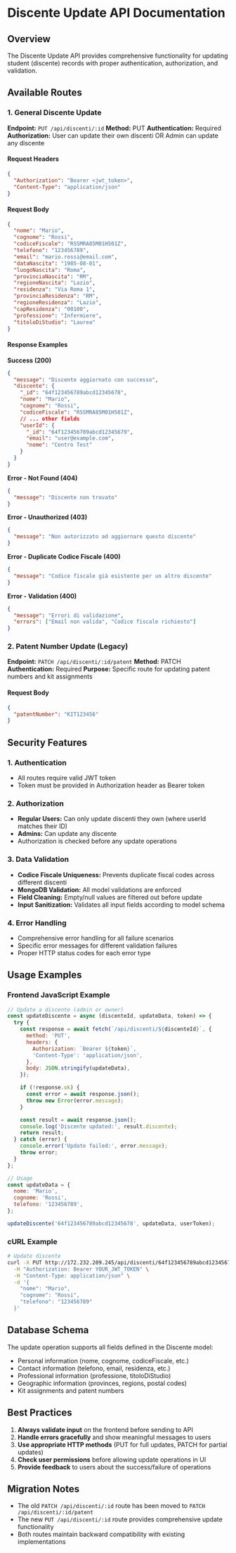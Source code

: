 # Discente Update API Documentation

## Overview

The Discente Update API provides comprehensive functionality for updating student (discente) records with proper authentication, authorization, and validation.

## Available Routes

### 1. General Discente Update

**Endpoint:** `PUT /api/discenti/:id`
**Method:** PUT
**Authentication:** Required
**Authorization:** User can update their own discenti OR Admin can update any discente

#### Request Headers

```json
{
  "Authorization": "Bearer <jwt_token>",
  "Content-Type": "application/json"
}
```

#### Request Body

```json
{
  "nome": "Mario",
  "cognome": "Rossi",
  "codiceFiscale": "RSSMRA85M01H501Z",
  "telefono": "123456789",
  "email": "mario.rossi@email.com",
  "dataNascita": "1985-08-01",
  "luogoNascita": "Roma",
  "provinciaNascita": "RM",
  "regioneNascita": "Lazio",
  "residenza": "Via Roma 1",
  "provinciaResidenza": "RM",
  "regioneResidenza": "Lazio",
  "capResidenza": "00100",
  "professione": "Infermiere",
  "titoloDiStudio": "Laurea"
}
```

#### Response Examples

**Success (200)**

```json
{
  "message": "Discente aggiornato con successo",
  "discente": {
    "_id": "64f123456789abcd12345678",
    "nome": "Mario",
    "cognome": "Rossi",
    "codiceFiscale": "RSSMRA85M01H501Z",
    // ... other fields
    "userId": {
      "_id": "64f123456789abcd12345679",
      "email": "user@example.com",
      "nome": "Centro Test"
    }
  }
}
```

**Error - Not Found (404)**

```json
{
  "message": "Discente non trovato"
}
```

**Error - Unauthorized (403)**

```json
{
  "message": "Non autorizzato ad aggiornare questo discente"
}
```

**Error - Duplicate Codice Fiscale (400)**

```json
{
  "message": "Codice fiscale già esistente per un altro discente"
}
```

**Error - Validation (400)**

```json
{
  "message": "Errori di validazione",
  "errors": ["Email non valida", "Codice fiscale richiesto"]
}
```

### 2. Patent Number Update (Legacy)

**Endpoint:** `PATCH /api/discenti/:id/patent`
**Method:** PATCH
**Authentication:** Required
**Purpose:** Specific route for updating patent numbers and kit assignments

#### Request Body

```json
{
  "patentNumber": "KIT123456"
}
```

## Security Features

### 1. Authentication

- All routes require valid JWT token
- Token must be provided in Authorization header as Bearer token

### 2. Authorization

- **Regular Users:** Can only update discenti they own (where userId matches their ID)
- **Admins:** Can update any discente
- Authorization is checked before any update operations

### 3. Data Validation

- **Codice Fiscale Uniqueness:** Prevents duplicate fiscal codes across different discenti
- **MongoDB Validation:** All model validations are enforced
- **Field Cleaning:** Empty/null values are filtered out before update
- **Input Sanitization:** Validates all input fields according to model schema

### 4. Error Handling

- Comprehensive error handling for all failure scenarios
- Specific error messages for different validation failures
- Proper HTTP status codes for each error type

## Usage Examples

### Frontend JavaScript Example

```javascript
// Update a discente (admin or owner)
const updateDiscente = async (discenteId, updateData, token) => {
  try {
    const response = await fetch(`/api/discenti/${discenteId}`, {
      method: 'PUT',
      headers: {
        Authorization: `Bearer ${token}`,
        'Content-Type': 'application/json',
      },
      body: JSON.stringify(updateData),
    });

    if (!response.ok) {
      const error = await response.json();
      throw new Error(error.message);
    }

    const result = await response.json();
    console.log('Discente updated:', result.discente);
    return result;
  } catch (error) {
    console.error('Update failed:', error.message);
    throw error;
  }
};

// Usage
const updateData = {
  nome: 'Mario',
  cognome: 'Rossi',
  telefono: '123456789',
};

updateDiscente('64f123456789abcd12345678', updateData, userToken);
```

### cURL Example

```bash
# Update discente
curl -X PUT http://172.232.209.245/api/discenti/64f123456789abcd12345678 \
  -H "Authorization: Bearer YOUR_JWT_TOKEN" \
  -H "Content-Type: application/json" \
  -d '{
    "nome": "Mario",
    "cognome": "Rossi",
    "telefono": "123456789"
  }'
```

## Database Schema

The update operation supports all fields defined in the Discente model:

- Personal information (nome, cognome, codiceFiscale, etc.)
- Contact information (telefono, email, residenza, etc.)
- Professional information (professione, titoloDiStudio)
- Geographic information (provinces, regions, postal codes)
- Kit assignments and patent numbers

## Best Practices

1. **Always validate input** on the frontend before sending to API
2. **Handle errors gracefully** and show meaningful messages to users
3. **Use appropriate HTTP methods** (PUT for full updates, PATCH for partial updates)
4. **Check user permissions** before allowing update operations in UI
5. **Provide feedback** to users about the success/failure of operations

## Migration Notes

- The old `PATCH /api/discenti/:id` route has been moved to `PATCH /api/discenti/:id/patent`
- The new `PUT /api/discenti/:id` route provides comprehensive update functionality
- Both routes maintain backward compatibility with existing implementations
